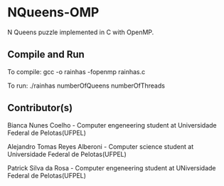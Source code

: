 # NQueens-OMP
N Queens puzzle implemented in C with OpenMP.

## Compile and Run
To compile:
gcc -o rainhas -fopenmp rainhas.c

To run:
./rainhas numberOfQueens numberOfThreads

## Contributor(s)
Bianca Nunes Coelho - Computer engeneering student at Universidade Federal de Pelotas(UFPEL)

Alejandro Tomas Reyes Alberoni - Computer science student at Universidade Federal de Pelotas(UFPEL)

Patrick Silva da Rosa - Computer engeneering student at UNiversidade Federal de Pelotas(UFPEL)
